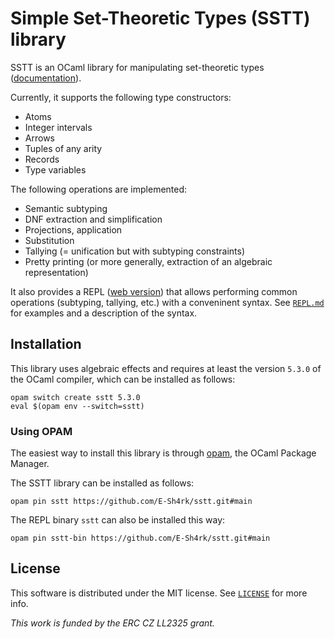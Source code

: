 # Simple Set-Theoretic Types (SSTT) library

SSTT is an OCaml library for manipulating set-theoretic types ([documentation](https://e-sh4rk.github.io/sstt/doc/)).

Currently, it supports the following type constructors:
- Atoms
- Integer intervals
- Arrows
- Tuples of any arity
- Records
- Type variables

The following operations are implemented:
- Semantic subtyping
- DNF extraction and simplification
- Projections, application
- Substitution
- Tallying (= unification but with subtyping constraints)
- Pretty printing (or more generally, extraction of an algebraic representation)

It also provides a REPL ([web version](https://e-sh4rk.github.io/sstt/)) that allows performing common operations (subtyping, tallying, etc.) with a conveninent syntax.
See [`REPL.md`](REPL.md) for examples and a description of the syntax.

## Installation

This library uses algebraic effects and requires at least the version `5.3.0` of the OCaml compiler, which can be installed as follows:

```
opam switch create sstt 5.3.0
eval $(opam env --switch=sstt)
```

### Using OPAM

The easiest way to install this library is through [opam](https://opam.ocaml.org/), the OCaml Package Manager.

The SSTT library can be installed as follows:

```
opam pin sstt https://github.com/E-Sh4rk/sstt.git#main
```

The REPL binary `sstt` can also be installed this way:

```
opam pin sstt-bin https://github.com/E-Sh4rk/sstt.git#main
```

## License

This software is distributed under the MIT license.
See [`LICENSE`](LICENSE) for more info.

*This work is funded by the ERC CZ LL2325 grant.*
